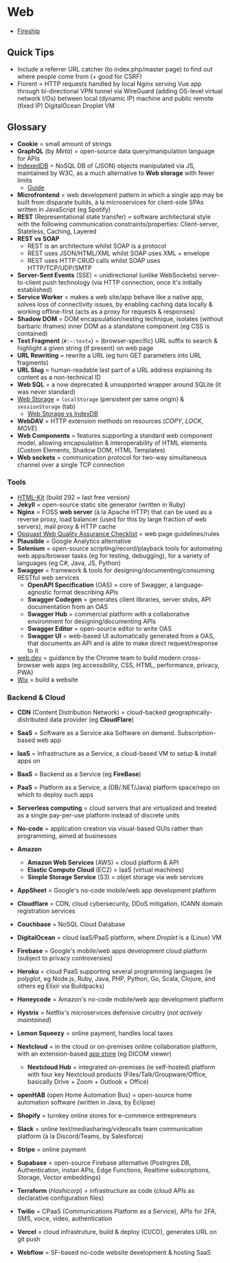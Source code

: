 # Web

* [Fireship](https://www.youtube.com/@Fireship)

## Quick Tips

* Include a referrer URL catcher (to index.php/master page) to find out where people come from (+ good for CSRF)
* Florent = HTTP requests handled by local Nginx serving Vue app through bi-directional VPN tunnel via WireGuard (adding OS-level virtual network I/Os) between local (dynamic IP) machine and public remote (fixed IP) DigitalOcean Droplet VM

## Glossary

* **Cookie** = small amount of strings
* **GraphQL** (by _Meta_) = open-source data query/manipulation language for APIs
* [IndexedDB](https://javascript.info/indexeddb) = NoSQL DB of (JSON) objects manipulated via JS, maintained by W3C, as a much alternative to **Web storage** with fewer limits
  * [Guide](https://www.freecodecamp.org/news/a-quick-but-complete-guide-to-indexeddb-25f030425501)
* **Microfrontend** = web development pattern in which a single app may be built from disparate builds, à la microservices for client-side SPAs written in JavaScript (eg Spotify)
* **REST** (Representational state transfer) = software architectural style with the following communication constraints/properties: Client-server, Stateless, Caching, Layered
* **REST vs SOAP**
  * REST is an architecture whilst SOAP is a protocol
  * REST uses JSON/HTML/XML whilst SOAP uses XML + envelope
  * REST uses HTTP CRUD calls whilst SOAP uses HTTP/TCP/UDP/SMTP
* **Server-Sent Events** (SSE) = unidirectional (unlike WebSockets) server-to-client push technology (via HTTP connection, once it's initially established)
* **Service Worker** = makes a web site/app behave like a native app, solves loss of connectivity issues, by enabling caching data locally & working offline-first (acts as a proxy for requests & responses)
* **Shadow DOM** = DOM encapsulation/nesting technique, isolates (without barbaric iframes) inner DOM as a standalone component (eg CSS is contained)
* **Text Fragment** (`#:~:text=`) = (browser-specific) URL suffix to search & highlight a given string (if present) on web page
* **URL Rewriting** = rewrite a URL (eg turn GET parameters into URL fragments)
* **URL Slug** = human-readable last part of a URL address explaining its content as a non-technical ID
* **Web SQL** = a now deprecated & unsupported wrapper around SQLite (it was never standard)
* [Web Storage](https://en.wikipedia.org/wiki/Web_storage) = `localStorage` (persistent per same origin) & `sessionStorage` (tab)
  * [Web Storage vs IndexDB](https://stackoverflow.com/a/37105645/3559724)
* **WebDAV** = HTTP extension methods on resources (_COPY_, _LOCK_, _MOVE_)
* **Web Components** = features supporting a standard web component model, allowing encapsulation & interoperability of HTML elements (Custom Elements, Shadow DOM, HTML Templates)
* **Web sockets** = communication protocol for two-way simultaneous channel over a single TCP connection

### Tools

* [HTML-Kit](http://www.htmlkit.com) (build 292 = last free version)
* **Jekyll** = open-source static site generator (written in Ruby)
* **Nginx** = FOSS **web server** (à la Apache HTTP) that can be used as a reverse proxy, load balancer (used for this by large fraction of web servers), mail proxy & HTTP cache
* [Opquast Web Quality Assurance Checklist](https://checklists.opquast.com/en/web-quality-assurance) = web page guidelines/rules
* **Plausible** = Google Analytics alternative
* **Selenium** = open-source scripting/record/playback tools for automating web apps/browser tasks (eg for testing, debugging), for a variety of languages (eg C#, Java, JS, Python)
* **Swagger** = framework & tools for designing/documenting/consuming RESTful web services
  * **OpenAPI Specification** (OAS) = core of Swagger, a language-agnostic format describing APIs
  * **Swagger Codegen** = generates client libraries, server stubs, API documentation from an OAS
  * **Swagger Hub** = commercial platform with a collaborative environment for designing/documenting APIs
  * **Swagger Editor** = open-source editor to write OAS
  * **Swagger UI** = web-based UI automatically generated from a OAS, that documents an API and is able to make direct request/response to it
* [web.dev](https://web.dev) = guidance by the Chrome team to build modern cross-browser web apps (eg accessibility, CSS, HTML, performance, privacy, PWA)
* [Wix](https://www.wix.com) = build a website

### Backend & Cloud

* **CDN** (Content Distribution Network) = cloud-backed geographically-distributed data provider (eg **CloudFlare**)
* **SaaS** = Software as a Service aka Software on demand. Subscription-based web app
* **IaaS** = Infrastructure as a Service, a cloud-based VM to setup & install apps on
* **BaaS** = Backend as a Service (eg **FireBase**)
* **PaaS** = Platform as a Service, a (DB/.NET/Java) platform space/repo on which to deploy such apps
* **Serverless computing** = cloud servers that are virtualized and treated as a single pay-per-use platform instead of discrete units
* **No-code** = application creation via visual-based GUIs rather than programming, aimed at businesses

* **Amazon**
  * **Amazon Web Services** (AWS) = cloud platform & API
  * **Elastic Compute Cloud** (EC2) = IaaS (virtual machines)
  * **Simple Storage Service** (S3) = objet storage via web services
* **AppSheet** = Google's no-code mobile/web app development platform
* **Cloudflare** = CDN, cloud cybersecurity, DDoS mitigation, ICANN domain registration services
* **Couchbase** = NoSQL Cloud Database
* **DigitalOcean** = cloud IaaS/PaaS platform, where _Droplet_ is a (Linux) VM
* **Firebase** = Google's mobile/web apps development cloud platform (subject to privacy controversies)
* **Heroku** = cloud PaaS supporting several programming languages (ie _polyglot_, eg Node.js, Ruby, Java, PHP, Python, Go, Scala, Clojure, and others eg Elixir via Buildpacks)
* **Honeycode** = Amazon's no-code mobile/web app development platform
* **Hystrix** = Netflix's microservices defensive circuitry (_not actively maintained_)
* **Lemon Squeezy** = online payment, handles local taxes
* **Nextcloud** = in the cloud or on-premises online collaboration platform, with an extension-based [app store](https://apps.nextcloud.com) (eg DICOM viewer)
  * **Nextcloud Hub** = integrated on-premises (ie self-hosted) platform with four key Nextcloud products (Files/Talk/Groupware/Office, basically Drive + Zoom + Outlook + Office)
* **openHAB** (open Home Automation Bus) = open-source home automation software (written in Java, by Eclipse)
* **Shopify** = turnkey online stores for e-commerce entrepreneurs
* **Slack** = online text/mediasharing/videocalls team communication platform (à la Discord/Teams, by Salesforce)
* **Stripe** = online payment
* **Supabase** = open-source Firebase alternative (Postrgres DB, Authentication, instan APIs, Edge Functions, Realtime subscriptions, Storage, Vector embeddings)
* **Terraform** (_Hashicorp_) = infrastructure as code (cloud APIs as declarative configuration files)
* **Twilio** = CPaaS (Communications Platform as a Service), APIs for 2FA, SMS, voice, video, authentication
* **Vercel** = cloud infrastruture, build & deploy (CI/CD), generates URL on git push
* **Webflow** = SF-based no-code website development & hosting SaaS
